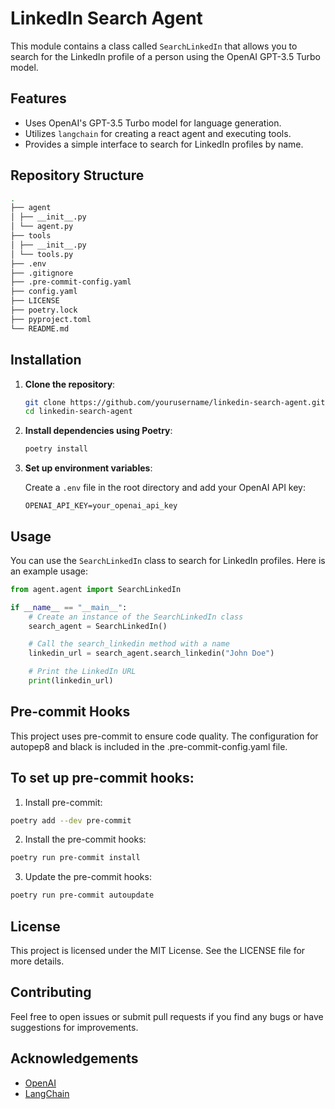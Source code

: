 # LinkedIn Search Agent

This module contains a class called `SearchLinkedIn` that allows you to search for the LinkedIn profile of a person using the OpenAI GPT-3.5 Turbo model.

## Features

- Uses OpenAI's GPT-3.5 Turbo model for language generation.
- Utilizes `langchain` for creating a react agent and executing tools.
- Provides a simple interface to search for LinkedIn profiles by name.

## Repository Structure

```bash
.
├── agent
│ ├── __init__.py
│ └── agent.py
├── tools
│ ├── __init__.py
│ └── tools.py
├── .env
├── .gitignore
├── .pre-commit-config.yaml
├── config.yaml
├── LICENSE
├── poetry.lock
├── pyproject.toml
└── README.md
```

## Installation

1. **Clone the repository**:

    ```bash
    git clone https://github.com/yourusername/linkedin-search-agent.git
    cd linkedin-search-agent
    ```

2. **Install dependencies using Poetry**:

    ```bash
    poetry install
    ```

3. **Set up environment variables**:

    Create a `.env` file in the root directory and add your OpenAI API key:

    ```env
    OPENAI_API_KEY=your_openai_api_key
    ```

## Usage

You can use the `SearchLinkedIn` class to search for LinkedIn profiles. Here is an example usage:

```python
from agent.agent import SearchLinkedIn

if __name__ == "__main__":
    # Create an instance of the SearchLinkedIn class
    search_agent = SearchLinkedIn()

    # Call the search_linkedin method with a name
    linkedin_url = search_agent.search_linkedin("John Doe")

    # Print the LinkedIn URL
    print(linkedin_url)
```
## Pre-commit Hooks
This project uses pre-commit to ensure code quality. The configuration for autopep8 and black is included in the .pre-commit-config.yaml file.

## To set up pre-commit hooks:

1. Install pre-commit:
```bash
poetry add --dev pre-commit
```

2. Install the pre-commit hooks:
```bash
poetry run pre-commit install
```

3. Update the pre-commit hooks:
```bash
poetry run pre-commit autoupdate
```

## License
This project is licensed under the MIT License. See the LICENSE file for more details.


## Contributing

Feel free to open issues or submit pull requests if you find any bugs or have suggestions for improvements.

## Acknowledgements

- [OpenAI](https://www.openai.com/)
- [LangChain](https://github.com/langchain-ai/langchain)


